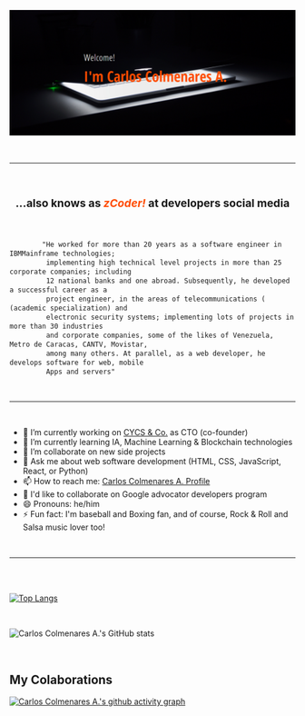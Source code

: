 ![zCoder Banner!](assets/img/miBanner.png)

<br>

---

<br>

### <div style="text-align:center"><h3>...also knows as<span style="color:#ff4c00"> _zCoder!_ </span>at developers social media</div>

<br>

<p style="text-align:justify; font-size:16px">
<!-- Software engineer in IBM Mainframe technologies; worked for more than 20 years in the implementation of complex technical projects in the areas of system programming and telecommunications, and also as a consultant, during which time he provided consulting services to more than 25 corporate companies, including 12 banks. Also, during this period, he was director of system software (in Venezuela) of Computer Associates, Inc. (a U.S. company based in the U.S., specialized in software development for IBM Mainframe technologies). As part of his constant evolution process, and during the last 22 years, he has also developed a successful career as a project engineer, in the areas of telecommunications and electronic security systems, implementing numerous projects in more than 30 corporate companies; some of the likes of PDVSA, Cargill de Venezuela, Metro de Caracas, CANTV, Movistar, among many others. More recently (since early 2020), and due to the pandemic isolation (covid-19), he began to train in the technologies that make up the dynamic web ecosystem, becoming a solid and enthusiastic web developer. Likewise, and through technology-oriented social networks, he supports the Spanish-speaking developer community in the transfer of new knowledge acquired and in the resolution of specific problems, which include: HTML, CSS, Javascript, React, Node, Express, MySQL, MongoDB, Figma, Git, etc. -->

            "He worked for more than 20 years as a software engineer in IBMMainframe technologies;
             implementing high technical level projects in more than 25 corporate companies; including
             12 national banks and one abroad. Subsequently, he developed a successful career as a
             project engineer, in the areas of telecommunications ( (academic specialization) and
             electronic security systems; implementing lots of projects in more than 30 industries
             and corporate companies, some of the likes of Venezuela, Metro de Caracas, CANTV, Movistar,
             among many others. At parallel, as a web developer, he develops software for web, mobile
             Apps and servers"

</p>

<br>

---

<br>

- 🔭 I’m currently working on [CYCS & Co.](https://cycs.netlify.app "CYCS Ingeniería e Instalaciones") as CTO (co-founder)
- 🌱 I’m currently learning IA, Machine Learning & Blockchain technologies
- 👯 I’m collaborate on new side projects
- 💬 Ask me about web software development (HTML, CSS, JavaScript, React, or Python)
- 📫 How to reach me: [Carlos Colmenares A. Profile](https://carlos-colmenares-a.netlify.app "https://carlos-colmenares-a.netlify.app")
- 👯 I'd like to collaborate on Google advocator developers program
- 😄 Pronouns: he/him
- ⚡ Fun fact: I'm baseball and Boxing fan, and of course, Rock & Roll and Salsa music lover too!

<br>

---

<br>
<br>

[![Top Langs](https://github-readme-stats.vercel.app/api/top-langs/?username=cycscarlos&&langs_count=8&theme=vue-dark)](https://github.com/cycscarlos/github-readme-stats)

<br>

![Carlos Colmenares A.'s GitHub stats](https://github-readme-stats.vercel.app/api?username=cycscarlos&show_icons=true&theme=vue-dark&hide=stars,prs)

<br>

## My Colaborations

[![Carlos Colmenares A.'s github activity graph](https://activity-graph.herokuapp.com/graph?username=cycscarlos&theme=react-dark)](https://github.com/cycscarlos/github-readme-activity-graph)

<br>
